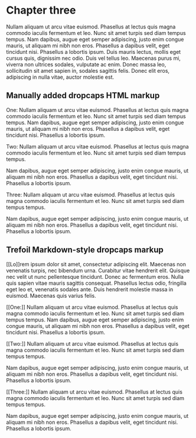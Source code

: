 # Chapter three

Nullam aliquam ut arcu vitae euismod. Phasellus at lectus quis magna commodo iaculis fermentum et leo. Nunc sit amet turpis sed diam tempus tempus. Nam dapibus, augue eget semper adipiscing, justo enim congue mauris, ut aliquam mi nibh non eros. Phasellus a dapibus velit, eget tincidunt nisi. Phasellus a lobortis ipsum. Duis mauris lectus, mollis eget cursus quis, dignissim nec odio. Duis vel tellus leo. Maecenas purus mi, viverra non ultrices sodales, vulputate ac enim. Donec massa leo, sollicitudin sit amet sapien in, sodales sagittis felis. Donec elit eros, adipiscing in nulla vitae, auctor molestie est.

## Manually added dropcaps HTML markup

<span class="dropcaps">One:</span> Nullam aliquam ut arcu vitae euismod. 
Phasellus at lectus quis magna commodo iaculis fermentum et leo. Nunc sit amet turpis sed diam tempus tempus. 
Nam dapibus, augue eget semper adipiscing, justo enim congue mauris, ut aliquam mi nibh non eros. 
Phasellus a dapibus velit, eget tincidunt nisi. Phasellus a lobortis ipsum.

<span class="dropcaps">Two:</span> Nullam aliquam ut arcu vitae euismod. Phasellus at lectus quis magna commodo iaculis fermentum et leo. Nunc sit amet turpis sed diam tempus tempus. 

Nam dapibus, augue eget semper adipiscing, justo enim congue mauris, ut aliquam mi nibh non eros. Phasellus a dapibus velit, eget tincidunt nisi. Phasellus a lobortis ipsum.  

<span class="dropcaps">Three:</span> Nullam aliquam ut arcu vitae euismod. Phasellus at lectus quis magna commodo iaculis fermentum et leo. Nunc sit amet turpis sed diam tempus tempus. 

Nam dapibus, augue eget semper adipiscing, justo enim congue mauris, ut aliquam mi nibh non eros. Phasellus a dapibus velit, eget tincidunt nisi. Phasellus a lobortis ipsum. 

## Trefoil Markdown-style dropcaps markup 

[[Lo]]rem ipsum dolor sit amet, consectetur adipiscing elit. Maecenas non venenatis turpis, nec bibendum urna. Curabitur vitae hendrerit elit. Quisque nec velit ut nunc pellentesque tincidunt. Donec ac fermentum eros. Nulla quis sapien vitae mauris sagittis consequat. Phasellus lectus odio, fringilla eget leo et, venenatis sodales ante. Duis hendrerit molestie massa in euismod. Maecenas quis varius felis.

[[One:]] Nullam aliquam ut arcu vitae euismod. 
Phasellus at lectus quis magna commodo iaculis fermentum et leo. Nunc sit amet turpis sed diam tempus tempus. 
Nam dapibus, augue eget semper adipiscing, justo enim congue mauris, ut aliquam mi nibh non eros. 
Phasellus a dapibus velit, eget tincidunt nisi. Phasellus a lobortis ipsum.

[[Two:]] Nullam aliquam ut arcu vitae euismod. Phasellus at lectus quis magna commodo iaculis fermentum et leo. Nunc sit amet turpis sed diam tempus tempus. 

Nam dapibus, augue eget semper adipiscing, justo enim congue mauris, ut aliquam mi nibh non eros. Phasellus a dapibus velit, eget tincidunt nisi. Phasellus a lobortis ipsum.  

[[Three:]] Nullam aliquam ut arcu vitae euismod. Phasellus at lectus quis magna commodo iaculis fermentum et leo. Nunc sit amet turpis sed diam tempus tempus. 

Nam dapibus, augue eget semper adipiscing, justo enim congue mauris, ut aliquam mi nibh non eros. Phasellus a dapibus velit, eget tincidunt nisi. Phasellus a lobortis ipsum. 

